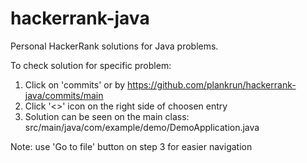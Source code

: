 # hackerrank-java
Personal HackerRank solutions for Java problems.

To check solution for specific problem:
1. Click on 'commits' or by https://github.com/plankrun/hackerrank-java/commits/main
2. Click '<>' icon on the right side of choosen entry
3. Solution can be seen on the main class: src/main/java/com/example/demo/DemoApplication.java

Note: use 'Go to file' button on step 3 for easier navigation
